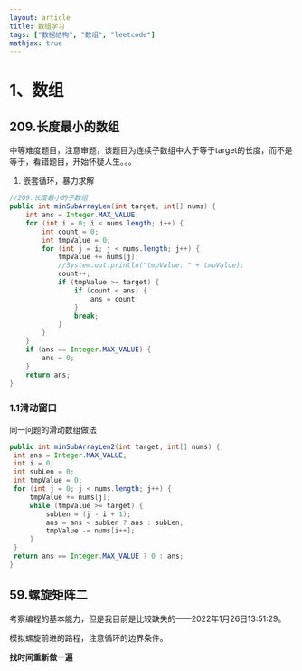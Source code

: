 ```yaml
---
layout: article
title: 数组学习
tags: ["数据结构", "数组", "leetcode"]
mathjax: true
---
```


# 1、数组

## 209.长度最小的数组

中等难度题目，注意审题，该题目为连续子数组中大于等于target的长度，而不是等于，看错题目，开始怀疑人生。。。

1. 嵌套循环，暴力求解

~~~ java
//209.长度最小的子数组
public int minSubArrayLen(int target, int[] nums) {
    int ans = Integer.MAX_VALUE;
    for (int i = 0; i < nums.length; i++) {
        int count = 0;
        int tmpValue = 0;
        for (int j = i; j < nums.length; j++) {
            tmpValue += nums[j];
            //System.out.println("tmpValue: " + tmpValue);
            count++;
            if (tmpValue >= target) {
                if (count < ans) {
                    ans = count;
                }
                break;
            }
        }
    }
    if (ans == Integer.MAX_VALUE) {
        ans = 0;
    }
    return ans;
}
~~~

### 1.1滑动窗口

同一问题的滑动数组做法

   ```java
public int minSubArrayLen2(int target, int[] nums) {
    int ans = Integer.MAX_VALUE;
    int i = 0;
    int subLen = 0;
    int tmpValue = 0;
    for (int j = 0; j < nums.length; j++) {
        tmpValue += nums[j];
        while (tmpValue >= target) {
            subLen = (j - i + 1);
            ans = ans < subLen ? ans : subLen;
            tmpValue -= nums[i++];
        }
    }
    return ans == Integer.MAX_VALUE ? 0 : ans;
}
   ```

## 59.螺旋矩阵二

考察编程的基本能力，但是我目前是比较缺失的——2022年1月26日13:51:29。

模拟螺旋前进的路程，注意循环的边界条件。

**找时间重新做一遍**